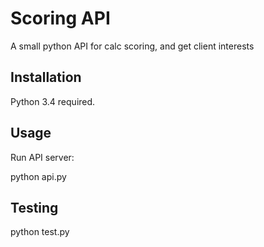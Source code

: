 # Scoring API

A small python API for calc scoring, and get client interests

## Installation

Python 3.4 required.

## Usage

Run API server:

python api.py

## Testing

python test.py
